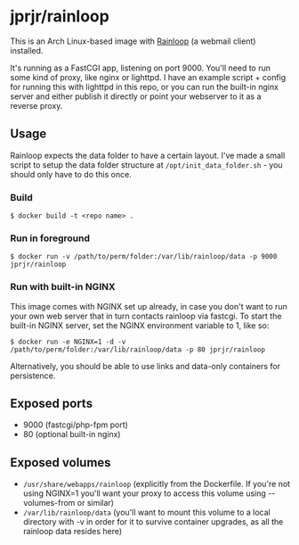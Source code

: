 # jprjr/rainloop

This is an Arch Linux-based image with [Rainloop](http://rainloop.net) (a webmail client) installed.

It's running as a FastCGI app, listening on port 9000. You'll need to run
some kind of proxy, like nginx or lighttpd. I have an example script + config
for running this with lighttpd in this repo, or you can run the built-in nginx server
and either publish it directly or point your webserver to it as a reverse proxy.


## Usage

Rainloop expects the data folder to have a certain layout. I've made a small
script to setup the data folder structure at `/opt/init_data_folder.sh` -
you should only have to do this once.

### Build

```
$ docker build -t <repo name> .
```

### Run in foreground
```
$ docker run -v /path/to/perm/folder:/var/lib/rainloop/data -p 9000 jprjr/rainloop
```

### Run with built-in NGINX
This image comes with NGINX set up already, in case you don't want to run your own web server that in turn contacts rainloop via fastcgi. To start the built-in NGINX server, set the NGINX environment variable to 1, like so:

```
$ docker run -e NGINX=1 -d -v /path/to/perm/folder:/var/lib/rainloop/data -p 80 jprjr/rainloop
```

Alternatively, you should be able to use links and data-only containers for
persistence.

### 

## Exposed ports

* 9000 (fastcgi/php-fpm port)
* 80 (optional built-in nginx)

## Exposed volumes

* `/usr/share/webapps/rainloop` (explicitly from the Dockerfile. If you're not using NGINX=1 you'll want your proxy to access this volume using --volumes-from or similar)
* `/var/lib/rainloop/data` (you'll want to mount this volume to a local directory with -v in order for it to survive container upgrades, as all the rainloop data resides here)

